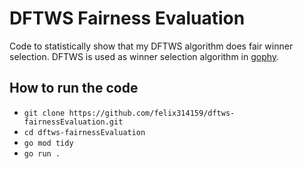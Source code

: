 # DFTWS Fairness Evaluation
Code to statistically show that my DFTWS algorithm does fair winner selection.
DFTWS is used as winner selection algorithm in [gophy](https://github.com/felix314159/gophy).

## How to run the code
* ``` git clone https://github.com/felix314159/dftws-fairnessEvaluation.git ```
* ``` cd dftws-fairnessEvaluation ```
* ``` go mod tidy ```
* ``` go run . ```
